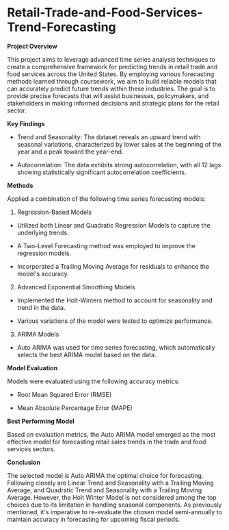 # Retail-Trade-and-Food-Services-Trend-Forecasting

**Project Overview**

This project aims to leverage advanced time series analysis techniques to create a comprehensive framework for predicting trends in retail trade and food services across the United States. By employing various forecasting methods learned through coursework, we aim to build reliable models that can accurately predict future trends within these industries. The goal is to provide precise forecasts that will assist businesses, policymakers, and stakeholders in making informed decisions and strategic plans for the retail sector.

**Key Findings**
 - Trend and Seasonality: The dataset reveals an upward trend with seasonal variations, characterized by lower sales at the beginning of the year and a peak toward the year-end.

 - Autocorrelation: The data exhibits strong autocorrelation, with all 12 lags showing statistically significant autocorrelation coefficients.

**Methods**

Applied a combination of the following time series forecasting models:

1. Regression-Based Models
 - Utilized both Linear and Quadratic Regression Models to capture the underlying trends.

 - A Two-Level Forecasting method was employed to improve the regression models.

 - Incorporated a Trailing Moving Average for residuals to enhance the model's accuracy.

2. Advanced Exponential Smoothing Models
 - Implemented the Holt-Winters method to account for seasonality and trend in the data.

 - Various variations of the model were tested to optimize performance.

3. ARIMA Models
 - Auto ARIMA was used for time series forecasting, which automatically selects the best ARIMA model based on the data.

**Model Evaluation**

Models were evaluated using the following accuracy metrics:

 - Root Mean Squared Error (RMSE)

- Mean Absolute Percentage Error (MAPE)

**Best Performing Model**

Based on evaluation metrics, the Auto ARIMA model emerged as the most effective model for forecasting retail sales trends in the trade and food services sectors.

**Conclusion**

The selected model is Auto ARIMA the optimal choice for forecasting. Following closely are Linear Trend and Seasonality with a Trailing Moving Average, and Quadratic Trend and Seasonality with a Trailing Moving Average. However, the Holt Winter Model is not considered among the top choices due to its limitation in handling seasonal components. As previously mentioned, it's imperative to re-evaluate the chosen model semi-annually to maintain accuracy in forecasting for upcoming fiscal periods.

